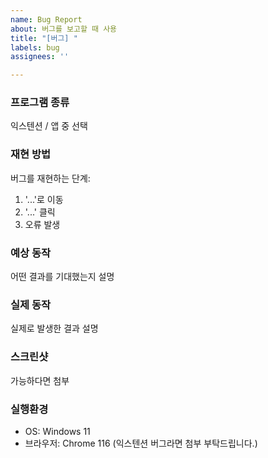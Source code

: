 ```yaml
---
name: Bug Report
about: 버그를 보고할 때 사용
title: "[버그] "
labels: bug
assignees: ''

---
```


### 프로그램 종류
익스텐션 / 앱
중 선택

### 재현 방법
버그를 재현하는 단계:

1. '...'로 이동
2. '...' 클릭
3. 오류 발생

### 예상 동작
어떤 결과를 기대했는지 설명

### 실제 동작
실제로 발생한 결과 설명

### 스크린샷
가능하다면 첨부

### 실행환경
- OS: Windows 11
- 브라우저: Chrome 116 (익스텐션 버그라면 첨부 부탁드립니다.)
